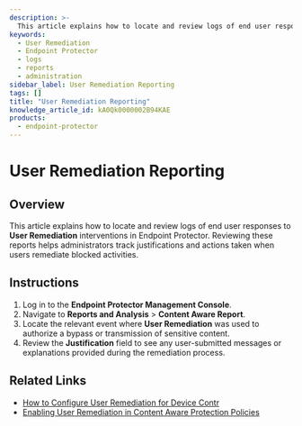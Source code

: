 ```yaml
---
description: >-
  This article explains how to locate and review logs of end user responses to User Remediation interventions in Endpoint Protector.
keywords:
  - User Remediation
  - Endpoint Protector
  - logs
  - reports
  - administration
sidebar_label: User Remediation Reporting
tags: []
title: "User Remediation Reporting"
knowledge_article_id: kA0Qk0000002B94KAE
products:
  - endpoint-protector
---
```


# User Remediation Reporting

## Overview

This article explains how to locate and review logs of end user responses to **User Remediation** interventions in Endpoint Protector. Reviewing these reports helps administrators track justifications and actions taken when users remediate blocked activities.

## Instructions

1. Log in to the **Endpoint Protector Management Console**.
2. Navigate to **Reports and Analysis** > **Content Aware Report**.
3. Locate the relevant event where **User Remediation** was used to authorize a bypass or transmission of sensitive content.
4. Review the **Justification** field to see any user-submitted messages or explanations provided during the remediation process.

## Related Links

- [How to Configure User Remediation for Device Contr](/docs/kb/endpointprotector/how-to-configure-user-remediation-for-device-control.md)
- [Enabling User Remediation in Content Aware Protection Policies](/docs/kb/endpointprotector/enabling-user-remediation-in-content-aware-protection-policies.md)